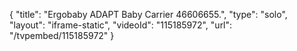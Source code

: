 {
    "title": "Ergobaby ADAPT Baby Carrier  46606655.",
    "type": "solo",
    "layout": "iframe-static",
    "videoId": "115185972",
    "url": "\/tvpembed\/115185972"
}